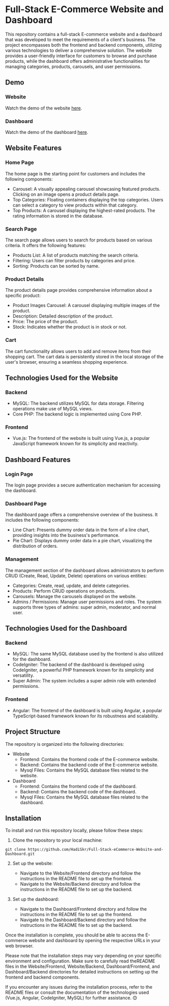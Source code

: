 # Full-Stack E-Commerce Website and Dashboard

This repository contains a full-stack E-commerce website and a dashboard that was developed to meet the requirements of a client's business. The project encompasses both the frontend and backend components, utilizing various technologies to deliver a comprehensive solution. The website provides a user-friendly interface for customers to browse and purchase products, while the dashboard offers administrative functionalities for managing categories, products, carousels, and user permissions.

## Demo

### Website
Watch the demo of the website [here](https://www.youtube.com/watch?v=f-fbO6T2h-Y).

### Dashboard
Watch the demo of the dashboard [here](https://www.youtube.com/watch?v=fjC8WHy1lik&t=183s).


## Website Features

### Home Page

The home page is the starting point for customers and includes the following components:

- Carousel: A visually appealing carousel showcasing featured products. Clicking on an image opens a product details page.
- Top Categories: Floating containers displaying the top categories. Users can select a category to view products within that category.
- Top Products: A carousel displaying the highest-rated products. The rating information is stored in the database.

### Search Page

The search page allows users to search for products based on various criteria. It offers the following features:

- Products List: A list of products matching the search criteria.
- Filtering: Users can filter products by categories and price.
- Sorting: Products can be sorted by name.

### Product Details

The product details page provides comprehensive information about a specific product:

- Product Images Carousel: A carousel displaying multiple images of the product.
- Description: Detailed description of the product.
- Price: The price of the product.
- Stock: Indicates whether the product is in stock or not.

### Cart

The cart functionality allows users to add and remove items from their shopping cart. The cart data is persistently stored in the local storage of the user's browser, ensuring a seamless shopping experience.

## Technologies Used for the Website

### Backend

- MySQL: The backend utilizes MySQL for data storage. Filtering operations make use of MySQL views.
- Core PHP: The backend logic is implemented using Core PHP.

### Frontend

- Vue.js: The frontend of the website is built using Vue.js, a popular JavaScript framework known for its simplicity and reactivity.

## Dashboard Features

### Login Page

The login page provides a secure authentication mechanism for accessing the dashboard.

### Dashboard Page

The dashboard page offers a comprehensive overview of the business. It includes the following components:

- Line Chart: Presents dummy order data in the form of a line chart, providing insights into the business's performance.
- Pie Chart: Displays dummy order data in a pie chart, visualizing the distribution of orders.

### Management

The management section of the dashboard allows administrators to perform CRUD (Create, Read, Update, Delete) operations on various entities:

- Categories: Create, read, update, and delete categories.
- Products: Perform CRUD operations on products.
- Carousels: Manage the carousels displayed on the website.
- Admins / Permissions: Manage user permissions and roles. The system supports three types of admins: super admin, moderator, and normal user.

## Technologies Used for the Dashboard

### Backend

- MySQL: The same MySQL database used by the frontend is also utilized for the dashboard.
- CodeIgniter: The backend of the dashboard is developed using CodeIgniter, a powerful PHP framework known for its simplicity and versatility.
- Super Admin: The system includes a super admin role with extended permissions.

### Frontend

- Angular: The frontend of the dashboard is built using Angular, a popular TypeScript-based framework known for its robustness and scalability.

## Project Structure

The repository is organized into the following directories:

- Website
  - Frontend: Contains the frontend code of the E-commerce website.
  - Backend: Contains the backend code of the E-commerce website.
  - Mysql Files: Contains the MySQL database files related to the website.
- Dashboard
  - Frontend: Contains the frontend code of the dashboard.
  - Backend: Contains the backend code of the dashboard.
  - Mysql Files: Contains the MySQL database files related to the dashboard.

## Installation

To install and run this repository locally, please follow these steps:

1. Clone the repository to your local machine:

```
git clone https://github.com/HadiSkr/Full-Stack-eCommerce-Website-and-Dashboard.git
```

2. Set up the website:
   - Navigate to the Website/Frontend directory and follow the instructions in the README file to set up the frontend.
   - Navigate to the Website/Backend directory and follow the instructions in the README file to set up the backend.

3. Set up the dashboard:
   - Navigate to the Dashboard/Frontend directory and follow the instructions in the README file to set up the frontend.
   - Navigate to the Dashboard/Backend directory and follow the instructions in the README file to set up the backend.

Once the installation is complete, you should be able to access the E-commerce website and dashboard by opening the respective URLs in your web browser.

Please note that the installation steps may vary depending on your specific environment and configuration. Make sure to carefully read theREADME files in the Website/Frontend, Website/Backend, Dashboard/Frontend, and Dashboard/Backend directories for detailed instructions on setting up the frontend and backend components.

If you encounter any issues during the installation process, refer to the README files or consult the documentation of the technologies used (Vue.js, Angular, CodeIgniter, MySQL) for further assistance. 😊
